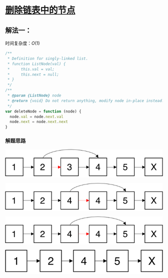 # [删除链表中的节点](https://leetcode-cn.com/problems/delete-node-in-a-linked-list/description/)

## 解法一：

时间复杂度：$O(1)$

```javascript
/**
 * Definition for singly-linked list.
 * function ListNode(val) {
 *     this.val = val;
 *     this.next = null;
 * }
 */
/**
 * @param {ListNode} node
 * @return {void} Do not return anything, modify node in-place instead.
 */
var deleteNode = function (node) {
  node.val = node.next.val
  node.next = node.next.next
}
```

### 解题思路

![img](Readme.assets/3579a496897df5321c110bf1301872b6e10c342f5e400ce45d2db0348d00d715-file_1555866623326.png)

![img](Readme.assets/902dc5d3f8c44d3cbc0b6e837711cad2eefc021fd2b9de8dfabc6d478bc779b1-file_1555866680932.png)

![img](Readme.assets/902dc5d3f8c44d3cbc0b6e837711cad2eefc021fd2b9de8dfabc6d478bc779b1-file_1555866680932-20200830235118559.png)

![img](Readme.assets/2a6409b98dd73d6649fdc6fb984c88690547127467104c3923367be6f8fbc916-file_1555866773685.png)